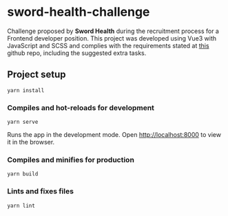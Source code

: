 # sword-health-challenge

Challenge proposed by **Sword Health** during the recruitment process for a Frontend developer position.
This project was developed using Vue3 with JavaScript and SCSS and complies with the requirements stated at [this](https://github.com/SWORDHealth/frontend-interview) github repo, including the suggested extra tasks.

## Project setup

```
yarn install
```

### Compiles and hot-reloads for development

```
yarn serve
```

Runs the app in the development mode.
Open [http://localhost:8000](http://localhost:8000) to view it in the browser.

### Compiles and minifies for production

```
yarn build
```

### Lints and fixes files

```
yarn lint
```
